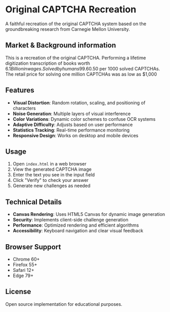 # Original CAPTCHA Recreation

A faithful recreation of the original CAPTCHA system based on the groundbreaking research from Carnegie Mellon University.

## Market & Background information
This is a recreation of the original CAPTCHA. Performing a lifetime digitization transcription of books worth $6.1 Billion in wages. Solved by humans 99.6% of the time in under 30 seconds. At a rate of solving services for as low as US$0.50 per 1000 solved CAPTCHAs. The retail price for solving one million CAPTCHAs was as low as $1,000

## Features

- **Visual Distortion**: Random rotation, scaling, and positioning of characters
- **Noise Generation**: Multiple layers of visual interference
- **Color Variations**: Dynamic color schemes to confuse OCR systems
- **Adaptive Difficulty**: Adjusts based on user performance
- **Statistics Tracking**: Real-time performance monitoring
- **Responsive Design**: Works on desktop and mobile devices

## Usage

1. Open `index.html` in a web browser
2. View the generated CAPTCHA image
3. Enter the text you see in the input field
4. Click "Verify" to check your answer
5. Generate new challenges as needed

## Technical Details

- **Canvas Rendering**: Uses HTML5 Canvas for dynamic image generation
- **Security**: Implements client-side challenge generation
- **Performance**: Optimized rendering and efficient algorithms
- **Accessibility**: Keyboard navigation and clear visual feedback

## Browser Support

- Chrome 60+
- Firefox 55+
- Safari 12+
- Edge 79+

## License

Open source implementation for educational purposes.
